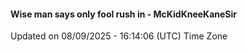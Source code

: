 #### Wise man says only fool rush in - McKidKneeKaneSir
Updated on 08/09/2025 - 16:14:06 (UTC) Time Zone
